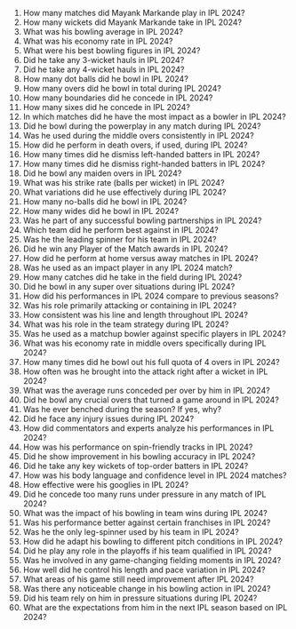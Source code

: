 1. How many matches did Mayank Markande play in IPL 2024?  
2. How many wickets did Mayank Markande take in IPL 2024?  
3. What was his bowling average in IPL 2024?  
4. What was his economy rate in IPL 2024?  
5. What were his best bowling figures in IPL 2024?  
6. Did he take any 3-wicket hauls in IPL 2024?  
7. Did he take any 4-wicket hauls in IPL 2024?  
8. How many dot balls did he bowl in IPL 2024?  
9. How many overs did he bowl in total during IPL 2024?  
10. How many boundaries did he concede in IPL 2024?  
11. How many sixes did he concede in IPL 2024?  
12. In which matches did he have the most impact as a bowler in IPL 2024?  
13. Did he bowl during the powerplay in any match during IPL 2024?  
14. Was he used during the middle overs consistently in IPL 2024?  
15. How did he perform in death overs, if used, during IPL 2024?  
16. How many times did he dismiss left-handed batters in IPL 2024?  
17. How many times did he dismiss right-handed batters in IPL 2024?  
18. Did he bowl any maiden overs in IPL 2024?  
19. What was his strike rate (balls per wicket) in IPL 2024?  
20. What variations did he use effectively during IPL 2024?  
21. How many no-balls did he bowl in IPL 2024?  
22. How many wides did he bowl in IPL 2024?  
23. Was he part of any successful bowling partnerships in IPL 2024?  
24. Which team did he perform best against in IPL 2024?  
25. Was he the leading spinner for his team in IPL 2024?  
26. Did he win any Player of the Match awards in IPL 2024?  
27. How did he perform at home versus away matches in IPL 2024?  
28. Was he used as an impact player in any IPL 2024 match?  
29. How many catches did he take in the field during IPL 2024?  
30. Did he bowl in any super over situations during IPL 2024?  
31. How did his performances in IPL 2024 compare to previous seasons?  
32. Was his role primarily attacking or containing in IPL 2024?  
33. How consistent was his line and length throughout IPL 2024?  
34. What was his role in the team strategy during IPL 2024?  
35. Was he used as a matchup bowler against specific players in IPL 2024?  
36. What was his economy rate in middle overs specifically during IPL 2024?  
37. How many times did he bowl out his full quota of 4 overs in IPL 2024?  
38. How often was he brought into the attack right after a wicket in IPL 2024?  
39. What was the average runs conceded per over by him in IPL 2024?  
40. Did he bowl any crucial overs that turned a game around in IPL 2024?  
41. Was he ever benched during the season? If yes, why?  
42. Did he face any injury issues during IPL 2024?  
43. How did commentators and experts analyze his performances in IPL 2024?  
44. How was his performance on spin-friendly tracks in IPL 2024?  
45. Did he show improvement in his bowling accuracy in IPL 2024?  
46. Did he take any key wickets of top-order batters in IPL 2024?  
47. How was his body language and confidence level in IPL 2024 matches?  
48. How effective were his googlies in IPL 2024?  
49. Did he concede too many runs under pressure in any match of IPL 2024?  
50. What was the impact of his bowling in team wins during IPL 2024?  
51. Was his performance better against certain franchises in IPL 2024?  
52. Was he the only leg-spinner used by his team in IPL 2024?  
53. How did he adapt his bowling to different pitch conditions in IPL 2024?  
54. Did he play any role in the playoffs if his team qualified in IPL 2024?  
55. Was he involved in any game-changing fielding moments in IPL 2024?  
56. How well did he control his length and pace variation in IPL 2024?  
57. What areas of his game still need improvement after IPL 2024?  
58. Was there any noticeable change in his bowling action in IPL 2024?  
59. Did his team rely on him in pressure situations during IPL 2024?  
60. What are the expectations from him in the next IPL season based on IPL 2024?